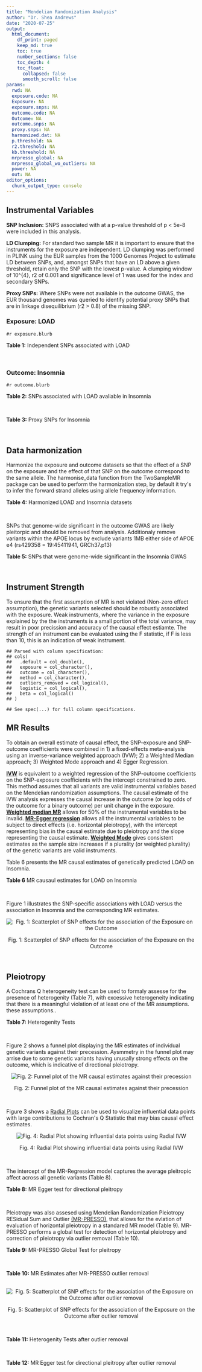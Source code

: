 ```yaml
---
title: "Mendelian Randomization Analysis"
author: "Dr. Shea Andrews"
date: "2020-07-25"
output:
  html_document:
    df_print: paged
    keep_md: true
    toc: true
    number_sections: false
    toc_depth: 4
    toc_float:
      collapsed: false
      smooth_scroll: false
params:
  rwd: NA
  exposure.code: NA
  Exposure: NA
  exposure.snps: NA
  outcome.code: NA
  Outcome: NA
  outcome.snps: NA
  proxy.snps: NA
  harmonized.dat: NA
  p.threshold: NA
  r2.threshold: NA
  kb.threshold: NA
  mrpresso_global: NA
  mrpresso_global_wo_outliers: NA
  power: NA
  out: NA
editor_options:
  chunk_output_type: console
---
```







## Instrumental Variables
**SNP Inclusion:** SNPS associated with at a p-value threshold of p < 5e-8 were included in this analysis.
<br>

**LD Clumping:** For standard two sample MR it is important to ensure that the instruments for the exposure are independent. LD clumping was performed in PLINK using the EUR samples from the 1000 Genomes Project to estimate LD between SNPs, and, amongst SNPs that have an LD above a given threshold, retain only the SNP with the lowest p-value. A clumping window of 10^{4}, r2 of 0.001 and significance level of 1 was used for the index and secondary SNPs.
<br>

**Proxy SNPs:** Where SNPs were not available in the outcome GWAS, the EUR thousand genomes was queried to identify potential proxy SNPs that are in linkage disequilibrium (r2 > 0.8) of the missing SNP.
<br>

### Exposure: LOAD
`#r exposure.blurb`
<br>

**Table 1:** Independent SNPs associated with LOAD
<div data-pagedtable="false">
  <script data-pagedtable-source type="application/json">
{"columns":[{"label":["SNP"],"name":[1],"type":["chr"],"align":["left"]},{"label":["CHROM"],"name":[2],"type":["dbl"],"align":["right"]},{"label":["POS"],"name":[3],"type":["dbl"],"align":["right"]},{"label":["REF"],"name":[4],"type":["chr"],"align":["left"]},{"label":["ALT"],"name":[5],"type":["chr"],"align":["left"]},{"label":["AF"],"name":[6],"type":["dbl"],"align":["right"]},{"label":["BETA"],"name":[7],"type":["dbl"],"align":["right"]},{"label":["SE"],"name":[8],"type":["dbl"],"align":["right"]},{"label":["Z"],"name":[9],"type":["dbl"],"align":["right"]},{"label":["P"],"name":[10],"type":["dbl"],"align":["right"]},{"label":["N"],"name":[11],"type":["dbl"],"align":["right"]},{"label":["TRAIT"],"name":[12],"type":["chr"],"align":["left"]}],"data":[{"1":"rs679515","2":"1","3":"207750568","4":"T","5":"C","6":"0.8126","7":"-0.1508","8":"0.0183","9":"-8.240440","10":"1.555000e-16","11":"63926","12":"LOAD"},{"1":"rs6733839","2":"2","3":"127892810","4":"C","5":"T","6":"0.4067","7":"0.1693","8":"0.0154","9":"10.993506","10":"4.022000e-28","11":"63926","12":"LOAD"},{"1":"rs34665982","2":"6","3":"32560306","4":"T","5":"C","6":"0.5213","7":"-0.0967","8":"0.0166","9":"-5.825300","10":"5.798000e-09","11":"63926","12":"LOAD"},{"1":"rs114812713","2":"6","3":"41034000","4":"G","5":"C","6":"0.0301","7":"0.2980","8":"0.0431","9":"6.914153","10":"4.467000e-12","11":"63926","12":"LOAD"},{"1":"rs1385742","2":"6","3":"47595155","4":"A","5":"T","6":"0.6344","7":"-0.0876","8":"0.0157","9":"-5.579620","10":"2.232000e-08","11":"63926","12":"LOAD"},{"1":"rs11767557","2":"7","3":"143109139","4":"T","5":"C","6":"0.1968","7":"-0.1028","8":"0.0182","9":"-5.648350","10":"1.561000e-08","11":"63926","12":"LOAD"},{"1":"rs73223431","2":"8","3":"27219987","4":"C","5":"T","6":"0.3669","7":"0.0936","8":"0.0153","9":"6.117647","10":"8.342000e-10","11":"63926","12":"LOAD"},{"1":"rs867230","2":"8","3":"27468503","4":"C","5":"A","6":"0.6029","7":"0.1333","8":"0.0158","9":"8.436709","10":"3.492000e-17","11":"63926","12":"LOAD"},{"1":"rs12416487","2":"10","3":"11721057","4":"A","5":"T","6":"0.6519","7":"0.0850","8":"0.0154","9":"5.519480","10":"3.417000e-08","11":"63926","12":"LOAD"},{"1":"rs3740688","2":"11","3":"47380340","4":"G","5":"T","6":"0.5524","7":"0.0935","8":"0.0144","9":"6.493056","10":"9.702000e-11","11":"63926","12":"LOAD"},{"1":"rs1582763","2":"11","3":"60021948","4":"G","5":"A","6":"0.3729","7":"-0.1232","8":"0.0149","9":"-8.268456","10":"1.186000e-16","11":"63926","12":"LOAD"},{"1":"rs3851179","2":"11","3":"85868640","4":"T","5":"C","6":"0.6410","7":"0.1198","8":"0.0148","9":"8.094590","10":"5.809000e-16","11":"63926","12":"LOAD"},{"1":"rs11218343","2":"11","3":"121435587","4":"T","5":"C","6":"0.0401","7":"-0.2053","8":"0.0369","9":"-5.563690","10":"2.633000e-08","11":"63926","12":"LOAD"},{"1":"rs12590654","2":"14","3":"92938855","4":"G","5":"A","6":"0.3353","7":"-0.0906","8":"0.0157","9":"-5.770701","10":"8.729000e-09","11":"63926","12":"LOAD"},{"1":"rs12151021","2":"19","3":"1050874","4":"A","5":"G","6":"0.6753","7":"-0.1071","8":"0.0169","9":"-6.337280","10":"2.562000e-10","11":"63926","12":"LOAD"},{"1":"rs111358663","2":"19","3":"45196958","4":"T","5":"A","6":"0.0111","7":"-0.5369","8":"0.0795","9":"-6.753459","10":"1.436000e-11","11":"63926","12":"LOAD"},{"1":"rs4803765","2":"19","3":"45358448","4":"C","5":"T","6":"0.0243","7":"0.7165","8":"0.0610","9":"11.745902","10":"7.131000e-32","11":"63926","12":"LOAD"},{"1":"rs12972156","2":"19","3":"45387459","4":"C","5":"G","6":"0.2027","7":"0.9653","8":"0.0189","9":"51.074100","10":"2.225074e-308","11":"63926","12":"LOAD"},{"1":"rs117310449","2":"19","3":"45393516","4":"C","5":"T","6":"0.0130","7":"0.9879","8":"0.0691","9":"14.296671","10":"2.275000e-46","11":"63926","12":"LOAD"},{"1":"rs73033507","2":"19","3":"45431403","4":"C","5":"T","6":"0.0239","7":"-0.3620","8":"0.0657","9":"-5.509893","10":"3.646000e-08","11":"63926","12":"LOAD"},{"1":"rs114533385","2":"19","3":"45436753","4":"C","5":"T","6":"0.0210","7":"0.8281","8":"0.0661","9":"12.527988","10":"5.434000e-36","11":"63926","12":"LOAD"},{"1":"rs139995984","2":"19","3":"45574482","4":"G","5":"C","6":"0.0155","7":"-0.5343","8":"0.0879","9":"-6.078498","10":"1.192000e-09","11":"63926","12":"LOAD"}],"options":{"columns":{"min":{},"max":[10]},"rows":{"min":[10],"max":[10]},"pages":{}}}
  </script>
</div>
<br>

### Outcome: Insomnia
`#r outcome.blurb`
<br>

**Table 2:** SNPs associated with LOAD avaliable in Insomnia
<div data-pagedtable="false">
  <script data-pagedtable-source type="application/json">
{"columns":[{"label":["SNP"],"name":[1],"type":["chr"],"align":["left"]},{"label":["CHROM"],"name":[2],"type":["dbl"],"align":["right"]},{"label":["POS"],"name":[3],"type":["dbl"],"align":["right"]},{"label":["REF"],"name":[4],"type":["chr"],"align":["left"]},{"label":["ALT"],"name":[5],"type":["chr"],"align":["left"]},{"label":["AF"],"name":[6],"type":["dbl"],"align":["right"]},{"label":["BETA"],"name":[7],"type":["dbl"],"align":["right"]},{"label":["SE"],"name":[8],"type":["dbl"],"align":["right"]},{"label":["Z"],"name":[9],"type":["dbl"],"align":["right"]},{"label":["P"],"name":[10],"type":["dbl"],"align":["right"]},{"label":["N"],"name":[11],"type":["dbl"],"align":["right"]},{"label":["TRAIT"],"name":[12],"type":["chr"],"align":["left"]}],"data":[{"1":"rs679515","2":"1","3":"207750568","4":"T","5":"C","6":"0.77687400","7":"3.781550e-04","8":"0.0008673277","9":"0.436","10":"0.6630000","11":"1330019","12":"Insomnia_Symptoms"},{"1":"rs6733839","2":"2","3":"127892810","4":"C","5":"T","6":"0.39480400","7":"-1.319511e-03","8":"0.0010284578","9":"-1.283","10":"0.1997000","11":"944267","12":"Insomnia_Symptoms"},{"1":"rs114812713","2":"6","3":"41034000","4":"G","5":"C","6":"0.01853210","7":"5.232217e-04","8":"0.0008676976","9":"0.603","10":"0.5467000","11":"1328391","12":"Insomnia_Symptoms"},{"1":"rs1385742","2":"6","3":"47595155","4":"A","5":"T","6":"0.65556000","7":"1.543850e-04","8":"0.0008722309","9":"0.177","10":"0.8598000","11":"1316180","12":"Insomnia_Symptoms"},{"1":"rs11767557","2":"7","3":"143109139","4":"T","5":"C","6":"0.20315900","7":"-6.578860e-04","8":"0.0008667801","9":"-0.759","10":"0.4480000","11":"1330800","12":"Insomnia_Symptoms"},{"1":"rs73223431","2":"8","3":"27219987","4":"C","5":"T","6":"0.29417100","7":"1.806960e-04","8":"0.0008687308","9":"0.208","10":"0.8354000","11":"1326631","12":"Insomnia_Symptoms"},{"1":"rs867230","2":"8","3":"27468503","4":"C","5":"A","6":"0.60841800","7":"-1.147993e-03","8":"0.0008710113","9":"-1.318","10":"0.1877000","11":"1316674","12":"Insomnia_Symptoms"},{"1":"rs12416487","2":"10","3":"11721057","4":"A","5":"T","6":"0.66439400","7":"-1.989550e-03","8":"0.0008665272","9":"-2.296","10":"0.0217000","11":"1328495","12":"Insomnia_Symptoms"},{"1":"rs3740688","2":"11","3":"47380340","4":"G","5":"T","6":"0.52621000","7":"3.304080e-03","8":"0.0008660760","9":"3.815","10":"0.0001364","11":"1327239","12":"Insomnia_Symptoms"},{"1":"rs1582763","2":"11","3":"60021948","4":"G","5":"A","6":"0.32763000","7":"-1.683250e-04","8":"0.0008676546","9":"-0.194","10":"0.8461000","11":"1329994","12":"Insomnia_Symptoms"},{"1":"rs3851179","2":"11","3":"85868640","4":"T","5":"C","6":"0.66715100","7":"2.475190e-03","8":"0.0008654525","9":"2.860","10":"0.0042340","11":"1330800","12":"Insomnia_Symptoms"},{"1":"rs11218343","2":"11","3":"121435587","4":"T","5":"C","6":"0.03449530","7":"5.825820e-04","8":"0.0008669368","9":"0.672","10":"0.5017000","11":"1330539","12":"Insomnia_Symptoms"},{"1":"rs12590654","2":"14","3":"92938855","4":"G","5":"A","6":"0.34703500","7":"-2.968450e-04","8":"0.0008705131","9":"-0.341","10":"0.7329000","11":"1320632","12":"Insomnia_Symptoms"},{"1":"rs12151021","2":"19","3":"1050874","4":"A","5":"G","6":"0.67926600","7":"1.961670e-03","8":"0.0008683792","9":"2.259","10":"0.0239100","11":"1322894","12":"Insomnia_Symptoms"},{"1":"rs111358663","2":"19","3":"45196958","4":"T","5":"A","6":"0.01463510","7":"-6.305794e-04","8":"0.0016127350","9":"-0.391","10":"0.6957000","11":"384930","12":"Insomnia_Symptoms"},{"1":"rs4803765","2":"19","3":"45358448","4":"C","5":"T","6":"0.01856760","7":"1.372925e-03","8":"0.0010284086","9":"1.335","10":"0.1818000","11":"944267","12":"Insomnia_Symptoms"},{"1":"rs12972156","2":"19","3":"45387459","4":"C","5":"G","6":"0.15468800","7":"-3.146010e-03","8":"0.0008666700","9":"-3.630","10":"0.0002830","11":"1325730","12":"Insomnia_Symptoms"},{"1":"rs117310449","2":"19","3":"45393516","4":"C","5":"T","6":"0.01178820","7":"-1.736502e-03","8":"0.0008660856","9":"-2.005","10":"0.0449900","11":"1330381","12":"Insomnia_Symptoms"},{"1":"rs73033507","2":"19","3":"45431403","4":"C","5":"T","6":"0.03120440","7":"-2.143404e-03","8":"0.0008656722","9":"-2.476","10":"0.0132700","11":"1330800","12":"Insomnia_Symptoms"},{"1":"rs114533385","2":"19","3":"45436753","4":"C","5":"T","6":"0.00751466","7":"6.165715e-05","8":"0.0008684106","9":"0.071","10":"0.9434000","11":"1328600","12":"Insomnia_Symptoms"},{"1":"rs34665982","2":"NA","3":"NA","4":"NA","5":"NA","6":"NA","7":"NA","8":"NA","9":"NA","10":"NA","11":"NA","12":"NA"},{"1":"rs139995984","2":"NA","3":"NA","4":"NA","5":"NA","6":"NA","7":"NA","8":"NA","9":"NA","10":"NA","11":"NA","12":"NA"}],"options":{"columns":{"min":{},"max":[10]},"rows":{"min":[10],"max":[10]},"pages":{}}}
  </script>
</div>
<br>

**Table 3:** Proxy SNPs for Insomnia
<div data-pagedtable="false">
  <script data-pagedtable-source type="application/json">
{"columns":[{"label":["proxy.outcome"],"name":[1],"type":["lgl"],"align":["right"]},{"label":["target_snp"],"name":[2],"type":["chr"],"align":["left"]},{"label":["proxy_snp"],"name":[3],"type":["lgl"],"align":["right"]},{"label":["ld.r2"],"name":[4],"type":["lgl"],"align":["right"]},{"label":["Dprime"],"name":[5],"type":["lgl"],"align":["right"]},{"label":["ref.proxy"],"name":[6],"type":["lgl"],"align":["right"]},{"label":["alt.proxy"],"name":[7],"type":["lgl"],"align":["right"]},{"label":["CHROM"],"name":[8],"type":["lgl"],"align":["right"]},{"label":["POS"],"name":[9],"type":["lgl"],"align":["right"]},{"label":["ALT.proxy"],"name":[10],"type":["lgl"],"align":["right"]},{"label":["REF.proxy"],"name":[11],"type":["lgl"],"align":["right"]},{"label":["AF"],"name":[12],"type":["lgl"],"align":["right"]},{"label":["BETA"],"name":[13],"type":["lgl"],"align":["right"]},{"label":["SE"],"name":[14],"type":["lgl"],"align":["right"]},{"label":["P"],"name":[15],"type":["lgl"],"align":["right"]},{"label":["N"],"name":[16],"type":["lgl"],"align":["right"]},{"label":["ref"],"name":[17],"type":["lgl"],"align":["right"]},{"label":["alt"],"name":[18],"type":["lgl"],"align":["right"]},{"label":["ALT"],"name":[19],"type":["lgl"],"align":["right"]},{"label":["REF"],"name":[20],"type":["lgl"],"align":["right"]},{"label":["PHASE"],"name":[21],"type":["lgl"],"align":["right"]}],"data":[{"1":"NA","2":"rs34665982","3":"NA","4":"NA","5":"NA","6":"NA","7":"NA","8":"NA","9":"NA","10":"NA","11":"NA","12":"NA","13":"NA","14":"NA","15":"NA","16":"NA","17":"NA","18":"NA","19":"NA","20":"NA","21":"NA"},{"1":"NA","2":"rs139995984","3":"NA","4":"NA","5":"NA","6":"NA","7":"NA","8":"NA","9":"NA","10":"NA","11":"NA","12":"NA","13":"NA","14":"NA","15":"NA","16":"NA","17":"NA","18":"NA","19":"NA","20":"NA","21":"NA"}],"options":{"columns":{"min":{},"max":[10]},"rows":{"min":[10],"max":[10]},"pages":{}}}
  </script>
</div>
<br>

## Data harmonization
Harmonize the exposure and outcome datasets so that the effect of a SNP on the exposure and the effect of that SNP on the outcome correspond to the same allele. The harmonise_data function from the TwoSampleMR package can be used to perform the harmonization step, by default it try's to infer the forward strand alleles using allele frequency information.
<br>

**Table 4:** Harmonized LOAD and Insomnia datasets
<div data-pagedtable="false">
  <script data-pagedtable-source type="application/json">
{"columns":[{"label":["SNP"],"name":[1],"type":["chr"],"align":["left"]},{"label":["effect_allele.exposure"],"name":[2],"type":["chr"],"align":["left"]},{"label":["other_allele.exposure"],"name":[3],"type":["chr"],"align":["left"]},{"label":["effect_allele.outcome"],"name":[4],"type":["chr"],"align":["left"]},{"label":["other_allele.outcome"],"name":[5],"type":["chr"],"align":["left"]},{"label":["beta.exposure"],"name":[6],"type":["dbl"],"align":["right"]},{"label":["beta.outcome"],"name":[7],"type":["dbl"],"align":["right"]},{"label":["eaf.exposure"],"name":[8],"type":["dbl"],"align":["right"]},{"label":["eaf.outcome"],"name":[9],"type":["dbl"],"align":["right"]},{"label":["remove"],"name":[10],"type":["lgl"],"align":["right"]},{"label":["palindromic"],"name":[11],"type":["lgl"],"align":["right"]},{"label":["ambiguous"],"name":[12],"type":["lgl"],"align":["right"]},{"label":["id.outcome"],"name":[13],"type":["chr"],"align":["left"]},{"label":["chr.outcome"],"name":[14],"type":["dbl"],"align":["right"]},{"label":["pos.outcome"],"name":[15],"type":["dbl"],"align":["right"]},{"label":["se.outcome"],"name":[16],"type":["dbl"],"align":["right"]},{"label":["z.outcome"],"name":[17],"type":["dbl"],"align":["right"]},{"label":["pval.outcome"],"name":[18],"type":["dbl"],"align":["right"]},{"label":["samplesize.outcome"],"name":[19],"type":["dbl"],"align":["right"]},{"label":["outcome"],"name":[20],"type":["chr"],"align":["left"]},{"label":["mr_keep.outcome"],"name":[21],"type":["lgl"],"align":["right"]},{"label":["pval_origin.outcome"],"name":[22],"type":["chr"],"align":["left"]},{"label":["chr.exposure"],"name":[23],"type":["dbl"],"align":["right"]},{"label":["pos.exposure"],"name":[24],"type":["dbl"],"align":["right"]},{"label":["se.exposure"],"name":[25],"type":["dbl"],"align":["right"]},{"label":["z.exposure"],"name":[26],"type":["dbl"],"align":["right"]},{"label":["pval.exposure"],"name":[27],"type":["dbl"],"align":["right"]},{"label":["samplesize.exposure"],"name":[28],"type":["dbl"],"align":["right"]},{"label":["exposure"],"name":[29],"type":["chr"],"align":["left"]},{"label":["mr_keep.exposure"],"name":[30],"type":["lgl"],"align":["right"]},{"label":["pval_origin.exposure"],"name":[31],"type":["chr"],"align":["left"]},{"label":["id.exposure"],"name":[32],"type":["chr"],"align":["left"]},{"label":["action"],"name":[33],"type":["dbl"],"align":["right"]},{"label":["mr_keep"],"name":[34],"type":["lgl"],"align":["right"]},{"label":["pt"],"name":[35],"type":["dbl"],"align":["right"]},{"label":["pleitropy_keep"],"name":[36],"type":["lgl"],"align":["right"]},{"label":["mrpresso_RSSobs"],"name":[37],"type":["dbl"],"align":["right"]},{"label":["mrpresso_pval"],"name":[38],"type":["chr"],"align":["left"]},{"label":["mrpresso_keep"],"name":[39],"type":["lgl"],"align":["right"]}],"data":[{"1":"rs111358663","2":"A","3":"T","4":"A","5":"T","6":"-0.5369","7":"-6.305794e-04","8":"0.0111","9":"0.01463510","10":"FALSE","11":"TRUE","12":"FALSE","13":"K9z4JX","14":"19","15":"45196958","16":"0.0016127350","17":"-0.391","18":"0.6957000","19":"384930","20":"Jansen2018insomnia23andMe","21":"TRUE","22":"reported","23":"19","24":"45196958","25":"0.0795","26":"-6.753459","27":"1.436e-11","28":"63926","29":"Kunkle2019load","30":"TRUE","31":"reported","32":"Ad8rZV","33":"2","34":"TRUE","35":"5e-08","36":"FALSE","37":"NA","38":"NA","39":"NA"},{"1":"rs11218343","2":"C","3":"T","4":"C","5":"T","6":"-0.2053","7":"5.825820e-04","8":"0.0401","9":"0.03449530","10":"FALSE","11":"FALSE","12":"FALSE","13":"K9z4JX","14":"11","15":"121435587","16":"0.0008669368","17":"0.672","18":"0.5017000","19":"1330539","20":"Jansen2018insomnia23andMe","21":"TRUE","22":"reported","23":"11","24":"121435587","25":"0.0369","26":"-5.563690","27":"2.633e-08","28":"63926","29":"Kunkle2019load","30":"TRUE","31":"reported","32":"Ad8rZV","33":"2","34":"TRUE","35":"5e-08","36":"TRUE","37":"4.867287e-07","38":"1","39":"TRUE"},{"1":"rs114533385","2":"T","3":"C","4":"T","5":"C","6":"0.8281","7":"6.165715e-05","8":"0.0210","9":"0.00751466","10":"FALSE","11":"FALSE","12":"FALSE","13":"K9z4JX","14":"19","15":"45436753","16":"0.0008684106","17":"0.071","18":"0.9434000","19":"1328600","20":"Jansen2018insomnia23andMe","21":"TRUE","22":"reported","23":"19","24":"45436753","25":"0.0661","26":"12.527988","27":"5.434e-36","28":"63926","29":"Kunkle2019load","30":"TRUE","31":"reported","32":"Ad8rZV","33":"2","34":"TRUE","35":"5e-08","36":"FALSE","37":"NA","38":"NA","39":"NA"},{"1":"rs114812713","2":"C","3":"G","4":"C","5":"G","6":"0.2980","7":"5.232217e-04","8":"0.0301","9":"0.01853210","10":"FALSE","11":"TRUE","12":"FALSE","13":"K9z4JX","14":"6","15":"41034000","16":"0.0008676976","17":"0.603","18":"0.5467000","19":"1328391","20":"Jansen2018insomnia23andMe","21":"TRUE","22":"reported","23":"6","24":"41034000","25":"0.0431","26":"6.914153","27":"4.467e-12","28":"63926","29":"Kunkle2019load","30":"TRUE","31":"reported","32":"Ad8rZV","33":"2","34":"TRUE","35":"5e-08","36":"TRUE","37":"5.436314e-07","38":"1","39":"TRUE"},{"1":"rs117310449","2":"T","3":"C","4":"T","5":"C","6":"0.9879","7":"-1.736502e-03","8":"0.0130","9":"0.01178820","10":"FALSE","11":"FALSE","12":"FALSE","13":"K9z4JX","14":"19","15":"45393516","16":"0.0008660856","17":"-2.005","18":"0.0449900","19":"1330381","20":"Jansen2018insomnia23andMe","21":"TRUE","22":"reported","23":"19","24":"45393516","25":"0.0691","26":"14.296671","27":"2.275e-46","28":"63926","29":"Kunkle2019load","30":"TRUE","31":"reported","32":"Ad8rZV","33":"2","34":"TRUE","35":"5e-08","36":"FALSE","37":"NA","38":"NA","39":"NA"},{"1":"rs11767557","2":"C","3":"T","4":"C","5":"T","6":"-0.1028","7":"-6.578860e-04","8":"0.1968","9":"0.20315900","10":"FALSE","11":"FALSE","12":"FALSE","13":"K9z4JX","14":"7","15":"143109139","16":"0.0008667801","17":"-0.759","18":"0.4480000","19":"1330800","20":"Jansen2018insomnia23andMe","21":"TRUE","22":"reported","23":"7","24":"143109139","25":"0.0182","26":"-5.648350","27":"1.561e-08","28":"63926","29":"Kunkle2019load","30":"TRUE","31":"reported","32":"Ad8rZV","33":"2","34":"TRUE","35":"5e-08","36":"TRUE","37":"4.589615e-07","38":"1","39":"TRUE"},{"1":"rs12151021","2":"G","3":"A","4":"G","5":"A","6":"-0.1071","7":"1.961670e-03","8":"0.6753","9":"0.67926600","10":"FALSE","11":"FALSE","12":"FALSE","13":"K9z4JX","14":"19","15":"1050874","16":"0.0008683792","17":"2.259","18":"0.0239100","19":"1322894","20":"Jansen2018insomnia23andMe","21":"TRUE","22":"reported","23":"19","24":"1050874","25":"0.0169","26":"-6.337280","27":"2.562e-10","28":"63926","29":"Kunkle2019load","30":"TRUE","31":"reported","32":"Ad8rZV","33":"2","34":"TRUE","35":"5e-08","36":"TRUE","37":"4.203626e-06","38":"0.2436","39":"TRUE"},{"1":"rs12416487","2":"T","3":"A","4":"T","5":"A","6":"0.0850","7":"-1.989550e-03","8":"0.6519","9":"0.66439400","10":"FALSE","11":"TRUE","12":"FALSE","13":"K9z4JX","14":"10","15":"11721057","16":"0.0008665272","17":"-2.296","18":"0.0217000","19":"1328495","20":"Jansen2018insomnia23andMe","21":"TRUE","22":"reported","23":"10","24":"11721057","25":"0.0154","26":"5.519480","27":"3.417e-08","28":"63926","29":"Kunkle2019load","30":"TRUE","31":"reported","32":"Ad8rZV","33":"2","34":"TRUE","35":"5e-08","36":"TRUE","37":"4.187980e-06","38":"0.2646","39":"TRUE"},{"1":"rs12590654","2":"A","3":"G","4":"A","5":"G","6":"-0.0906","7":"-2.968450e-04","8":"0.3353","9":"0.34703500","10":"FALSE","11":"FALSE","12":"FALSE","13":"K9z4JX","14":"14","15":"92938855","16":"0.0008705131","17":"-0.341","18":"0.7329000","19":"1320632","20":"Jansen2018insomnia23andMe","21":"TRUE","22":"reported","23":"14","24":"92938855","25":"0.0157","26":"-5.770701","27":"8.729e-09","28":"63926","29":"Kunkle2019load","30":"TRUE","31":"reported","32":"Ad8rZV","33":"2","34":"TRUE","35":"5e-08","36":"TRUE","37":"9.027924e-08","38":"1","39":"TRUE"},{"1":"rs12972156","2":"G","3":"C","4":"G","5":"C","6":"0.9653","7":"-3.146010e-03","8":"0.2027","9":"0.15468800","10":"FALSE","11":"TRUE","12":"FALSE","13":"K9z4JX","14":"19","15":"45387459","16":"0.0008666700","17":"-3.630","18":"0.0002830","19":"1325730","20":"Jansen2018insomnia23andMe","21":"TRUE","22":"reported","23":"19","24":"45387459","25":"0.0189","26":"51.074100","27":"1.000e-200","28":"63926","29":"Kunkle2019load","30":"TRUE","31":"reported","32":"Ad8rZV","33":"2","34":"TRUE","35":"5e-08","36":"FALSE","37":"NA","38":"NA","39":"NA"},{"1":"rs1385742","2":"T","3":"A","4":"T","5":"A","6":"-0.0876","7":"1.543850e-04","8":"0.6344","9":"0.65556000","10":"FALSE","11":"TRUE","12":"FALSE","13":"K9z4JX","14":"6","15":"47595155","16":"0.0008722309","17":"0.177","18":"0.8598000","19":"1316180","20":"Jansen2018insomnia23andMe","21":"TRUE","22":"reported","23":"6","24":"47595155","25":"0.0157","26":"-5.579620","27":"2.232e-08","28":"63926","29":"Kunkle2019load","30":"TRUE","31":"reported","32":"Ad8rZV","33":"2","34":"TRUE","35":"5e-08","36":"TRUE","37":"2.676591e-08","38":"1","39":"TRUE"},{"1":"rs1582763","2":"A","3":"G","4":"A","5":"G","6":"-0.1232","7":"-1.683250e-04","8":"0.3729","9":"0.32763000","10":"FALSE","11":"FALSE","12":"FALSE","13":"K9z4JX","14":"11","15":"60021948","16":"0.0008676546","17":"-0.194","18":"0.8461000","19":"1329994","20":"Jansen2018insomnia23andMe","21":"TRUE","22":"reported","23":"11","24":"60021948","25":"0.0149","26":"-8.268456","27":"1.186e-16","28":"63926","29":"Kunkle2019load","30":"TRUE","31":"reported","32":"Ad8rZV","33":"2","34":"TRUE","35":"5e-08","36":"TRUE","37":"2.911634e-08","38":"1","39":"TRUE"},{"1":"rs3740688","2":"T","3":"G","4":"T","5":"G","6":"0.0935","7":"3.304080e-03","8":"0.5524","9":"0.52621000","10":"FALSE","11":"FALSE","12":"FALSE","13":"K9z4JX","14":"11","15":"47380340","16":"0.0008660760","17":"3.815","18":"0.0001364","19":"1327239","20":"Jansen2018insomnia23andMe","21":"TRUE","22":"reported","23":"11","24":"47380340","25":"0.0144","26":"6.493056","27":"9.702e-11","28":"63926","29":"Kunkle2019load","30":"TRUE","31":"reported","32":"Ad8rZV","33":"2","34":"TRUE","35":"5e-08","36":"TRUE","37":"1.158788e-05","38":"<0.0014","39":"FALSE"},{"1":"rs3851179","2":"C","3":"T","4":"C","5":"T","6":"0.1198","7":"2.475190e-03","8":"0.6410","9":"0.66715100","10":"FALSE","11":"FALSE","12":"FALSE","13":"K9z4JX","14":"11","15":"85868640","16":"0.0008654525","17":"2.860","18":"0.0042340","19":"1330800","20":"Jansen2018insomnia23andMe","21":"TRUE","22":"reported","23":"11","24":"85868640","25":"0.0148","26":"8.094590","27":"5.809e-16","28":"63926","29":"Kunkle2019load","30":"TRUE","31":"reported","32":"Ad8rZV","33":"2","34":"TRUE","35":"5e-08","36":"TRUE","37":"6.763565e-06","38":"0.0504","39":"TRUE"},{"1":"rs4803765","2":"T","3":"C","4":"T","5":"C","6":"0.7165","7":"1.372925e-03","8":"0.0243","9":"0.01856760","10":"FALSE","11":"FALSE","12":"FALSE","13":"K9z4JX","14":"19","15":"45358448","16":"0.0010284086","17":"1.335","18":"0.1818000","19":"944267","20":"Jansen2018insomnia23andMe","21":"TRUE","22":"reported","23":"19","24":"45358448","25":"0.0610","26":"11.745902","27":"7.131e-32","28":"63926","29":"Kunkle2019load","30":"TRUE","31":"reported","32":"Ad8rZV","33":"2","34":"TRUE","35":"5e-08","36":"FALSE","37":"NA","38":"NA","39":"NA"},{"1":"rs6733839","2":"T","3":"C","4":"T","5":"C","6":"0.1693","7":"-1.319511e-03","8":"0.4067","9":"0.39480400","10":"FALSE","11":"FALSE","12":"FALSE","13":"K9z4JX","14":"2","15":"127892810","16":"0.0010284578","17":"-1.283","18":"0.1997000","19":"944267","20":"Jansen2018insomnia23andMe","21":"TRUE","22":"reported","23":"2","24":"127892810","25":"0.0154","26":"10.993506","27":"4.022e-28","28":"63926","29":"Kunkle2019load","30":"TRUE","31":"reported","32":"Ad8rZV","33":"2","34":"TRUE","35":"5e-08","36":"TRUE","37":"2.049856e-06","38":"1","39":"TRUE"},{"1":"rs679515","2":"C","3":"T","4":"C","5":"T","6":"-0.1508","7":"3.781550e-04","8":"0.8126","9":"0.77687400","10":"FALSE","11":"FALSE","12":"FALSE","13":"K9z4JX","14":"1","15":"207750568","16":"0.0008673277","17":"0.436","18":"0.6630000","19":"1330019","20":"Jansen2018insomnia23andMe","21":"TRUE","22":"reported","23":"1","24":"207750568","25":"0.0183","26":"-8.240440","27":"1.555e-16","28":"63926","29":"Kunkle2019load","30":"TRUE","31":"reported","32":"Ad8rZV","33":"2","34":"TRUE","35":"5e-08","36":"TRUE","37":"1.765400e-07","38":"1","39":"TRUE"},{"1":"rs73033507","2":"T","3":"C","4":"T","5":"C","6":"-0.3620","7":"-2.143404e-03","8":"0.0239","9":"0.03120440","10":"FALSE","11":"FALSE","12":"FALSE","13":"K9z4JX","14":"19","15":"45431403","16":"0.0008656722","17":"-2.476","18":"0.0132700","19":"1330800","20":"Jansen2018insomnia23andMe","21":"TRUE","22":"reported","23":"19","24":"45431403","25":"0.0657","26":"-5.509893","27":"3.646e-08","28":"63926","29":"Kunkle2019load","30":"TRUE","31":"reported","32":"Ad8rZV","33":"2","34":"TRUE","35":"5e-08","36":"FALSE","37":"NA","38":"NA","39":"NA"},{"1":"rs73223431","2":"T","3":"C","4":"T","5":"C","6":"0.0936","7":"1.806960e-04","8":"0.3669","9":"0.29417100","10":"FALSE","11":"FALSE","12":"FALSE","13":"K9z4JX","14":"8","15":"27219987","16":"0.0008687308","17":"0.208","18":"0.8354000","19":"1326631","20":"Jansen2018insomnia23andMe","21":"TRUE","22":"reported","23":"8","24":"27219987","25":"0.0153","26":"6.117647","27":"8.342e-10","28":"63926","29":"Kunkle2019load","30":"TRUE","31":"reported","32":"Ad8rZV","33":"2","34":"TRUE","35":"5e-08","36":"TRUE","37":"3.279543e-08","38":"1","39":"TRUE"},{"1":"rs867230","2":"A","3":"C","4":"A","5":"C","6":"0.1333","7":"-1.147993e-03","8":"0.6029","9":"0.60841800","10":"FALSE","11":"FALSE","12":"FALSE","13":"K9z4JX","14":"8","15":"27468503","16":"0.0008710113","17":"-1.318","18":"0.1877000","19":"1316674","20":"Jansen2018insomnia23andMe","21":"TRUE","22":"reported","23":"8","24":"27468503","25":"0.0158","26":"8.436709","27":"3.492e-17","28":"63926","29":"Kunkle2019load","30":"TRUE","31":"reported","32":"Ad8rZV","33":"2","34":"TRUE","35":"5e-08","36":"TRUE","37":"1.517467e-06","38":"1","39":"TRUE"}],"options":{"columns":{"min":{},"max":[10]},"rows":{"min":[10],"max":[10]},"pages":{}}}
  </script>
</div>
<br>

SNPs that genome-wide significant in the outcome GWAS are likely pleitorpic and should be removed from analysis. Additionaly remove variants within the APOE locus by exclude variants 1MB either side of APOE e4 (rs429358 = 19:45411941, GRCh37.p13)
<br>


**Table 5:** SNPs that were genome-wide significant in the Insomnia GWAS
<div data-pagedtable="false">
  <script data-pagedtable-source type="application/json">
{"columns":[{"label":["SNP"],"name":[1],"type":["chr"],"align":["left"]},{"label":["chr.outcome"],"name":[2],"type":["dbl"],"align":["right"]},{"label":["pos.outcome"],"name":[3],"type":["dbl"],"align":["right"]},{"label":["pval.exposure"],"name":[4],"type":["dbl"],"align":["right"]},{"label":["pval.outcome"],"name":[5],"type":["dbl"],"align":["right"]}],"data":[{"1":"rs111358663","2":"19","3":"45196958","4":"1.436e-11","5":"0.695700"},{"1":"rs114533385","2":"19","3":"45436753","4":"5.434e-36","5":"0.943400"},{"1":"rs117310449","2":"19","3":"45393516","4":"2.275e-46","5":"0.044990"},{"1":"rs12972156","2":"19","3":"45387459","4":"1.000e-200","5":"0.000283"},{"1":"rs4803765","2":"19","3":"45358448","4":"7.131e-32","5":"0.181800"},{"1":"rs73033507","2":"19","3":"45431403","4":"3.646e-08","5":"0.013270"}],"options":{"columns":{"min":{},"max":[10]},"rows":{"min":[10],"max":[10]},"pages":{}}}
  </script>
</div>
<br>


## Instrument Strength
To ensure that the first assumption of MR is not violated (Non-zero effect assumption), the genetic variants selected should be robustly associated with the exposure. Weak instruments, where the variance in the exposure explained by the the instruments is a small portion of the total variance, may result in poor precission and accuracy of the causal effect estiamte. The strength of an instrument can be evaluated using the F statistic, if F is less than 10, this is an indication of weak instrument.


```
## Parsed with column specification:
## cols(
##   .default = col_double(),
##   exposure = col_character(),
##   outcome = col_character(),
##   method = col_character(),
##   outliers_removed = col_logical(),
##   logistic = col_logical(),
##   beta = col_logical()
## )
```

```
## See spec(...) for full column specifications.
```

<div data-pagedtable="false">
  <script data-pagedtable-source type="application/json">
{"columns":[{"label":["outliers_removed"],"name":[1],"type":["lgl"],"align":["right"]},{"label":["pve.exposure"],"name":[2],"type":["dbl"],"align":["right"]},{"label":["F"],"name":[3],"type":["dbl"],"align":["right"]},{"label":["Alpha"],"name":[4],"type":["dbl"],"align":["right"]},{"label":["NCP"],"name":[5],"type":["dbl"],"align":["right"]},{"label":["Power"],"name":[6],"type":["dbl"],"align":["right"]}],"data":[{"1":"FALSE","2":"0.01320614","3":"51.76017","4":"0.05","5":"0.0009295686","6":"0.05010649"},{"1":"TRUE","2":"0.01244272","3":"52.47979","4":"0.05","5":"0.0181471553","6":"0.05208139"}],"options":{"columns":{"min":{},"max":[10]},"rows":{"min":[10],"max":[10]},"pages":{}}}
  </script>
</div>

##  MR Results
To obtain an overall estimate of causal effect, the SNP-exposure and SNP-outcome coefficients were combined in 1) a fixed-effects meta-analysis using an inverse-variance weighted approach (IVW); 2) a Weighted Median approach; 3) Weighted Mode approach and 4) Egger Regression.


[**IVW**](https://doi.org/10.1002/gepi.21758) is equivalent to a weighted regression of the SNP-outcome coefficients on the SNP-exposure coefficients with the intercept constrained to zero. This method assumes that all variants are valid instrumental variables based on the Mendelian randomization assumptions. The causal estimate of the IVW analysis expresses the causal increase in the outcome (or log odds of the outcome for a binary outcome) per unit change in the exposure. [**Weighted median MR**](https://doi.org/10.1002/gepi.21965) allows for 50% of the instrumental variables to be invalid. [**MR-Egger regression**](https://doi.org/10.1093/ije/dyw220) allows all the instrumental variables to be subject to direct effects (i.e. horizontal pleiotropy), with the intercept representing bias in the causal estimate due to pleiotropy and the slope representing the causal estimate. [**Weighted Mode**](https://doi.org/10.1093/ije/dyx102) gives consistent estimates as the sample size increases if a plurality (or weighted plurality) of the genetic variants are valid instruments.
<br>



Table 6 presents the MR causal estimates of genetically predicted LOAD on Insomnia.
<br>

**Table 6** MR causaul estimates for LOAD on Insomnia
<div data-pagedtable="false">
  <script data-pagedtable-source type="application/json">
{"columns":[{"label":["id.exposure"],"name":[1],"type":["chr"],"align":["left"]},{"label":["id.outcome"],"name":[2],"type":["chr"],"align":["left"]},{"label":["outcome"],"name":[3],"type":["fctr"],"align":["left"]},{"label":["exposure"],"name":[4],"type":["fctr"],"align":["left"]},{"label":["method"],"name":[5],"type":["fctr"],"align":["left"]},{"label":["nsnp"],"name":[6],"type":["int"],"align":["right"]},{"label":["b"],"name":[7],"type":["dbl"],"align":["right"]},{"label":["se"],"name":[8],"type":["dbl"],"align":["right"]},{"label":["pval"],"name":[9],"type":["dbl"],"align":["right"]}],"data":[{"1":"Ad8rZV","2":"K9z4JX","3":"Jansen2018insomnia23andMe","4":"Kunkle2019load","5":"Inverse variance weighted (fixed effects)","6":"14","7":"5.528361e-05","8":"0.001628261","9":"0.9729150"},{"1":"Ad8rZV","2":"K9z4JX","3":"Jansen2018insomnia23andMe","4":"Kunkle2019load","5":"Weighted median","6":"14","7":"1.400829e-03","8":"0.002281144","9":"0.5391556"},{"1":"Ad8rZV","2":"K9z4JX","3":"Jansen2018insomnia23andMe","4":"Kunkle2019load","5":"Weighted mode","6":"14","7":"2.322638e-04","8":"0.002485592","9":"0.9269756"},{"1":"Ad8rZV","2":"K9z4JX","3":"Jansen2018insomnia23andMe","4":"Kunkle2019load","5":"MR Egger","6":"14","7":"-1.075687e-03","8":"0.007314242","9":"0.8855208"}],"options":{"columns":{"min":{},"max":[10]},"rows":{"min":[10],"max":[10]},"pages":{}}}
  </script>
</div>
<br>

Figure 1 illustrates the SNP-specific associations with LOAD versus the association in Insomnia and the corresponding MR estimates.
<br>

<div class="figure" style="text-align: center">
<img src="/sc/arion/projects/LOAD/shea/Projects/MR_ADPhenome/results/MR_ADbidir/Kunkle2019load/Jansen2018insomnia23andMe/Kunkle2019load_5e-8_Jansen2018insomnia23andMe_MR_Analaysis_files/figure-html/scatter_plot-1.png" alt="Fig. 1: Scatterplot of SNP effects for the association of the Exposure on the Outcome"  />
<p class="caption">Fig. 1: Scatterplot of SNP effects for the association of the Exposure on the Outcome</p>
</div>
<br>


## Pleiotropy
A Cochrans Q heterogeneity test can be used to formaly assesse for the presence of heterogenity (Table 7), with excessive heterogeneity indicating that there is a meaningful violation of at least one of the MR assumptions.
these assumptions..
<br>

**Table 7:** Heterogenity Tests
<div data-pagedtable="false">
  <script data-pagedtable-source type="application/json">
{"columns":[{"label":["id.exposure"],"name":[1],"type":["chr"],"align":["left"]},{"label":["id.outcome"],"name":[2],"type":["chr"],"align":["left"]},{"label":["outcome"],"name":[3],"type":["fctr"],"align":["left"]},{"label":["exposure"],"name":[4],"type":["fctr"],"align":["left"]},{"label":["method"],"name":[5],"type":["fctr"],"align":["left"]},{"label":["Q"],"name":[6],"type":["dbl"],"align":["right"]},{"label":["Q_df"],"name":[7],"type":["dbl"],"align":["right"]},{"label":["Q_pval"],"name":[8],"type":["dbl"],"align":["right"]}],"data":[{"1":"Ad8rZV","2":"K9z4JX","3":"Jansen2018insomnia23andMe","4":"Kunkle2019load","5":"MR Egger","6":"38.21007","7":"12","8":"0.0001418762"},{"1":"Ad8rZV","2":"K9z4JX","3":"Jansen2018insomnia23andMe","4":"Kunkle2019load","5":"Inverse variance weighted","6":"38.30046","7":"13","8":"0.0002583610"}],"options":{"columns":{"min":{},"max":[10]},"rows":{"min":[10],"max":[10]},"pages":{}}}
  </script>
</div>
<br>

Figure 2 shows a funnel plot displaying the MR estimates of individual genetic variants against their precession. Aysmmetry in the funnel plot may arrise due to some genetic variants having unusally strong effects on the outcome, which is indicative of directional pleiotropy.
<br>

<div class="figure" style="text-align: center">
<img src="/sc/arion/projects/LOAD/shea/Projects/MR_ADPhenome/results/MR_ADbidir/Kunkle2019load/Jansen2018insomnia23andMe/Kunkle2019load_5e-8_Jansen2018insomnia23andMe_MR_Analaysis_files/figure-html/funnel_plot-1.png" alt="Fig. 2: Funnel plot of the MR causal estimates against their precession"  />
<p class="caption">Fig. 2: Funnel plot of the MR causal estimates against their precession</p>
</div>
<br>

Figure 3 shows a [Radial Plots](https://github.com/WSpiller/RadialMR) can be used to visualize influential data points with large contributions to Cochran's Q Statistic that may bias causal effect estimates.



<div class="figure" style="text-align: center">
<img src="/sc/arion/projects/LOAD/shea/Projects/MR_ADPhenome/results/MR_ADbidir/Kunkle2019load/Jansen2018insomnia23andMe/Kunkle2019load_5e-8_Jansen2018insomnia23andMe_MR_Analaysis_files/figure-html/Radial_Plot-1.png" alt="Fig. 4: Radial Plot showing influential data points using Radial IVW"  />
<p class="caption">Fig. 4: Radial Plot showing influential data points using Radial IVW</p>
</div>
<br>

The intercept of the MR-Regression model captures the average pleitropic affect across all genetic variants (Table 8).
<br>

**Table 8:** MR Egger test for directional pleitropy
<div data-pagedtable="false">
  <script data-pagedtable-source type="application/json">
{"columns":[{"label":["id.exposure"],"name":[1],"type":["chr"],"align":["left"]},{"label":["id.outcome"],"name":[2],"type":["chr"],"align":["left"]},{"label":["outcome"],"name":[3],"type":["fctr"],"align":["left"]},{"label":["exposure"],"name":[4],"type":["fctr"],"align":["left"]},{"label":["egger_intercept"],"name":[5],"type":["dbl"],"align":["right"]},{"label":["se"],"name":[6],"type":["dbl"],"align":["right"]},{"label":["pval"],"name":[7],"type":["dbl"],"align":["right"]}],"data":[{"1":"Ad8rZV","2":"K9z4JX","3":"Jansen2018insomnia23andMe","4":"Kunkle2019load","5":"0.0001774307","6":"0.001053064","7":"0.8690043"}],"options":{"columns":{"min":{},"max":[10]},"rows":{"min":[10],"max":[10]},"pages":{}}}
  </script>
</div>
<br>

Pleiotropy was also assesed using Mendelian Randomization Pleiotropy RESidual Sum and Outlier [(MR-PRESSO)](https://doi.org/10.1038/s41588-018-0099-7), that allows for the evlation of evaluation of horizontal pleiotropy in a standared MR model (Table 9). MR-PRESSO performs a global test for detection of horizontal pleiotropy and correction of pleiotropy via outlier removal (Table 10).
<br>

**Table 9:** MR-PRESSO Global Test for pleitropy
<div data-pagedtable="false">
  <script data-pagedtable-source type="application/json">
{"columns":[{"label":["id.exposure"],"name":[1],"type":["chr"],"align":["left"]},{"label":["id.outcome"],"name":[2],"type":["chr"],"align":["left"]},{"label":["outcome"],"name":[3],"type":["chr"],"align":["left"]},{"label":["exposure"],"name":[4],"type":["chr"],"align":["left"]},{"label":["pt"],"name":[5],"type":["dbl"],"align":["right"]},{"label":["outliers_removed"],"name":[6],"type":["lgl"],"align":["right"]},{"label":["n_outliers"],"name":[7],"type":["dbl"],"align":["right"]},{"label":["RSSobs"],"name":[8],"type":["dbl"],"align":["right"]},{"label":["pval"],"name":[9],"type":["dbl"],"align":["right"]}],"data":[{"1":"Ad8rZV","2":"K9z4JX","3":"Jansen2018insomnia23andMe","4":"Kunkle2019load","5":"5e-08","6":"FALSE","7":"1","8":"42.02058","9":"6e-04"}],"options":{"columns":{"min":{},"max":[10]},"rows":{"min":[10],"max":[10]},"pages":{}}}
  </script>
</div>
<br>


**Table 10:** MR Estimates after MR-PRESSO outlier removal
<div data-pagedtable="false">
  <script data-pagedtable-source type="application/json">
{"columns":[{"label":["id.exposure"],"name":[1],"type":["chr"],"align":["left"]},{"label":["id.outcome"],"name":[2],"type":["chr"],"align":["left"]},{"label":["outcome"],"name":[3],"type":["fctr"],"align":["left"]},{"label":["exposure"],"name":[4],"type":["fctr"],"align":["left"]},{"label":["method"],"name":[5],"type":["fctr"],"align":["left"]},{"label":["nsnp"],"name":[6],"type":["int"],"align":["right"]},{"label":["b"],"name":[7],"type":["dbl"],"align":["right"]},{"label":["se"],"name":[8],"type":["dbl"],"align":["right"]},{"label":["pval"],"name":[9],"type":["dbl"],"align":["right"]}],"data":[{"1":"Ad8rZV","2":"K9z4JX","3":"Jansen2018insomnia23andMe","4":"Kunkle2019load","5":"Inverse variance weighted (fixed effects)","6":"13","7":"-0.0010697095","8":"0.001654017","9":"0.5178038"},{"1":"Ad8rZV","2":"K9z4JX","3":"Jansen2018insomnia23andMe","4":"Kunkle2019load","5":"Weighted median","6":"13","7":"0.0013762338","8":"0.002305857","9":"0.5506125"},{"1":"Ad8rZV","2":"K9z4JX","3":"Jansen2018insomnia23andMe","4":"Kunkle2019load","5":"Weighted mode","6":"13","7":"0.0002960547","8":"0.002393968","9":"0.9036263"},{"1":"Ad8rZV","2":"K9z4JX","3":"Jansen2018insomnia23andMe","4":"Kunkle2019load","5":"MR Egger","6":"13","7":"0.0020500485","8":"0.005993012","9":"0.7387421"}],"options":{"columns":{"min":{},"max":[10]},"rows":{"min":[10],"max":[10]},"pages":{}}}
  </script>
</div>
<br>

<div class="figure" style="text-align: center">
<img src="/sc/arion/projects/LOAD/shea/Projects/MR_ADPhenome/results/MR_ADbidir/Kunkle2019load/Jansen2018insomnia23andMe/Kunkle2019load_5e-8_Jansen2018insomnia23andMe_MR_Analaysis_files/figure-html/scatter_plot_outlier-1.png" alt="Fig. 5: Scatterplot of SNP effects for the association of the Exposure on the Outcome after outlier removal"  />
<p class="caption">Fig. 5: Scatterplot of SNP effects for the association of the Exposure on the Outcome after outlier removal</p>
</div>
<br>

**Table 11:** Heterogenity Tests after outlier removal
<div data-pagedtable="false">
  <script data-pagedtable-source type="application/json">
{"columns":[{"label":["id.exposure"],"name":[1],"type":["chr"],"align":["left"]},{"label":["id.outcome"],"name":[2],"type":["chr"],"align":["left"]},{"label":["outcome"],"name":[3],"type":["fctr"],"align":["left"]},{"label":["exposure"],"name":[4],"type":["fctr"],"align":["left"]},{"label":["method"],"name":[5],"type":["fctr"],"align":["left"]},{"label":["Q"],"name":[6],"type":["dbl"],"align":["right"]},{"label":["Q_df"],"name":[7],"type":["dbl"],"align":["right"]},{"label":["Q_pval"],"name":[8],"type":["dbl"],"align":["right"]}],"data":[{"1":"Ad8rZV","2":"K9z4JX","3":"Jansen2018insomnia23andMe","4":"Kunkle2019load","5":"MR Egger","6":"22.66676","7":"11","8":"0.01968778"},{"1":"Ad8rZV","2":"K9z4JX","3":"Jansen2018insomnia23andMe","4":"Kunkle2019load","5":"Inverse variance weighted","6":"23.32912","7":"12","8":"0.02505824"}],"options":{"columns":{"min":{},"max":[10]},"rows":{"min":[10],"max":[10]},"pages":{}}}
  </script>
</div>
<br>

**Table 12:** MR Egger test for directional pleitropy after outlier removal
<div data-pagedtable="false">
  <script data-pagedtable-source type="application/json">
{"columns":[{"label":["id.exposure"],"name":[1],"type":["chr"],"align":["left"]},{"label":["id.outcome"],"name":[2],"type":["chr"],"align":["left"]},{"label":["outcome"],"name":[3],"type":["fctr"],"align":["left"]},{"label":["exposure"],"name":[4],"type":["fctr"],"align":["left"]},{"label":["egger_intercept"],"name":[5],"type":["dbl"],"align":["right"]},{"label":["se"],"name":[6],"type":["dbl"],"align":["right"]},{"label":["pval"],"name":[7],"type":["dbl"],"align":["right"]}],"data":[{"1":"Ad8rZV","2":"K9z4JX","3":"Jansen2018insomnia23andMe","4":"Kunkle2019load","5":"-0.0005002519","6":"0.0008823429","7":"0.5821267"}],"options":{"columns":{"min":{},"max":[10]},"rows":{"min":[10],"max":[10]},"pages":{}}}
  </script>
</div>
<br>
